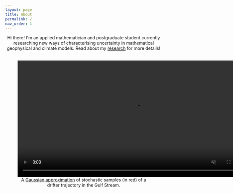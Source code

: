 ```yaml
---
layout: page
title: About
permalink: /
nav_order: 1
---
```


<center>
Hi there! I'm an applied mathematician and postgraduate student currently researching new ways of characterising uncertainty in mathematical geophysical and climate models.
Read about my <a href="/research">research</a> for more details!
</center>
<br>

<center>
<figure>
    <video width="750" autoplay loop muted>
        <source src="figures/single_gaussian.mp4" type="video/mp4">
    </video>
    <figcaption>
        A <a href="https://arxiv.org/abs/2306.16334">Gaussian approximation</a> of stochastic samples (in red) of a drifter trajectory in the Gulf Stream.
    </figcaption>
</figure>
</center>

